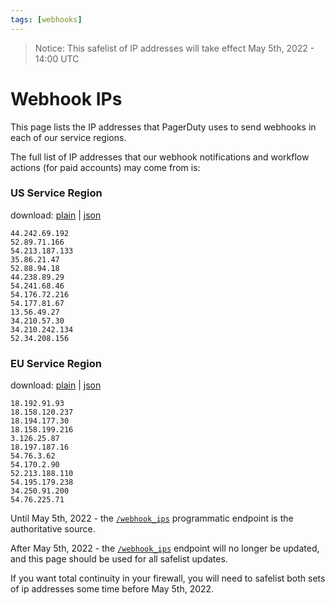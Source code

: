 ```yaml
---
tags: [webhooks]
---
```

> Notice: This safelist of IP addresses will take effect May 5th, 2022 - 14:00 UTC

# Webhook IPs

This page lists the IP addresses that PagerDuty uses to send webhooks in each of our service regions.

The full list of IP addresses that our webhook notifications and workflow actions (for paid accounts) may come from is:

### US Service Region

download: [plain](https://developer.pagerduty.com/ip-safelists/webhooks-us-service-region) | [json](https://developer.pagerduty.com/ip-safelists/webhooks-us-service-region-json)

    44.242.69.192
    52.89.71.166
    54.213.187.133
    35.86.21.47
    52.88.94.18
    44.238.89.29
    54.241.68.46
    54.176.72.216
    54.177.81.67
    13.56.49.27
    34.210.57.30
    34.210.242.134
    52.34.208.156


### EU Service Region

download: [plain](https://developer.pagerduty.com/ip-safelists/webhooks-eu-service-region) | [json](https://developer.pagerduty.com/ip-safelists/webhooks-eu-service-region-json)

    18.192.91.93
    18.158.120.237
    18.194.177.30
    18.158.199.216
    3.126.25.87
    18.197.187.16
    54.76.3.62
    54.170.2.90
    52.213.188.110
    54.195.179.238
    34.250.91.200
    54.76.225.71


Until May 5th, 2022 - the [`/webhook_ips`](https://support.pagerduty.com/docs/safelist-ips#webhooks) programmatic endpoint is the authoritative source.

After May 5th, 2022 - the [`/webhook_ips`](https://support.pagerduty.com/docs/safelist-ips#webhooks) endpoint will no longer be updated, and this page should be used for all safelist updates.

If you want total continuity in your firewall, you will need to safelist both sets of ip addresses some time before May 5th, 2022.
